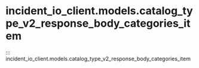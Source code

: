# incident_io_client.models.catalog_type_v2_response_body_categories_item

::: incident_io_client.models.catalog_type_v2_response_body_categories_item
